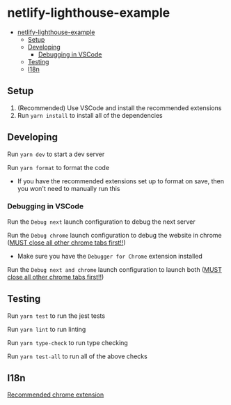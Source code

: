 # netlify-lighthouse-example

- [netlify-lighthouse-example](#netlify-lighthouse-example)
  - [Setup](#setup)
  - [Developing](#developing)
    - [Debugging in VSCode](#debugging-in-vscode)
  - [Testing](#testing)
  - [I18n](#i18n)

## Setup

1. (Recommended) Use VSCode and install the recommended extensions
2. Run `yarn install` to install all of the dependencies

## Developing

Run `yarn dev` to start a dev server

Run `yarn format` to format the code

- If you have the recommended extensions set up to format on save, then you won't need to manually run this

### Debugging in VSCode

Run the `Debug next` launch configuration to debug the next server

Run the `Debug chrome` launch configuration to debug the website in chrome ([MUST close all other chrome tabs first!!](https://stackoverflow.com/a/55505708))

- Make sure you have the `Debugger for Chrome` extension installed

Run the `Debug next and chrome` launch configuration to launch both ([MUST close all other chrome tabs first!!](https://stackoverflow.com/a/55505708))

## Testing

Run `yarn test` to run the jest tests

Run `yarn lint` to run linting

Run `yarn type-check` to run type checking

Run `yarn test-all` to run all of the above checks

## I18n

[Recommended chrome extension](https://chrome.google.com/webstore/detail/locale-switcher/kngfjpghaokedippaapkfihdlmmlafcc?hl=en-US)
